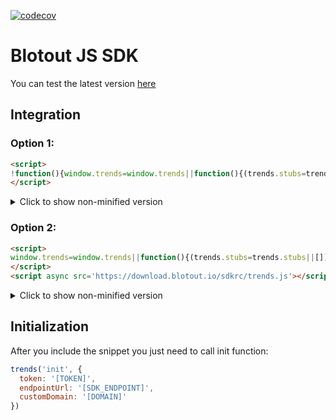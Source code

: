 [![codecov](https://codecov.io/gh/blotoutio/sdk-js/branch/main/graph/badge.svg?token=4NVM8A3SW2)](https://codecov.io/gh/blotoutio/sdk-js)

# Blotout JS SDK

You can test the latest version [here](https://jsdemo.blotout.io)

## Integration

### Option 1:
```html
<script>
!function(){window.trends=window.trends||function(){(trends.stubs=trends.stubs||[]).push(arguments)};const t=document.createElement("script");t.type="text/javascript",t.src="https://download.blotout.io/sdkrc/trends.js",t.async=!0;const e=document.getElementsByTagName("script")[0];e.parentNode.insertBefore(t,e)}();
</script>
```

<details>
<summary>Click to show non-minified version</summary>

```html
<script>
(function () {
  window.trends = window.trends || function() {
    (trends.stubs = trends.stubs || []).push(arguments)
  }

  const script = document.createElement('script')
  script.type = 'text/javascript'
  script.src = 'https://download.blotout.io/sdkrc/trends.js'
  script.async = true

  const element = document.getElementsByTagName('script')[0]
  element.parentNode.insertBefore(script, element)
})()
</script>
```

</details>

### Option 2:
```html
<script>
window.trends=window.trends||function(){(trends.stubs=trends.stubs||[]).push(arguments)};
</script>
<script async src='https://download.blotout.io/sdkrc/trends.js'></script>
```
<details>
<summary>Click to show non-minified version</summary>

```html
<script>
(function () {
  window.trends = window.trends || function() {
    (trends.stubs = trends.stubs || []).push(arguments)
  }
})()
</script>
<script async src='https://download.blotout.io/sdkrc/trends.js'></script>
```

</details>

## Initialization
After you include the snippet you just need to call init function:
```js
trends('init', {
  token: '[TOKEN]',
  endpointUrl: '[SDK_ENDPOINT]',
  customDomain: '[DOMAIN]'
})
```

